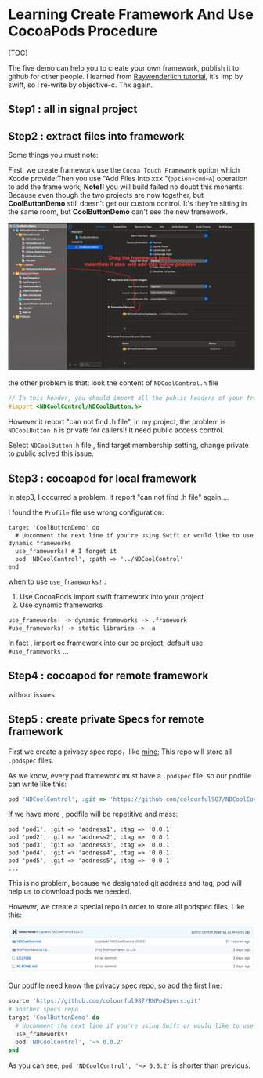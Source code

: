 # Learning Create Framework And Use CocoaPods Procedure

[TOC]

The five demo can help you to create your own framework, publish it to github for other people. I learned from [Raywenderlich tutorial](https://www.raywenderlich.com/5109-creating-a-framework-for-ios), it's imp by swift, so I re-write by  objective-c. Thx again.

## Step1 : all in signal project

## Step2 : extract files into framework

Some things you must note:

First, we create framework use the `Cocoa Touch Framework` option which Xcode provide;Then  you use "Add Files Into xxx "(`option+cmd+A`) operation to add the frame work; **Note!!**  you will build failed no doubt this monents. Because even though the two projects are now together, but **CoolButtonDemo** still doesn't get  our custom control. It's they're sitting in the same room, but **CoolButtonDemo** can't see the new framework.

![](./resource/step1-1.png)

the other problem is that: look the content of `NDCoolControl.h` file

```objective-c
// In this header, you should import all the public headers of your framework using statements like #import <NDCoolControl/PublicHeader.h>
#import <NDCoolControl/NDCoolButton.h>
```

However it report "can not find .h file", in my project, the problem is `NDCoolButton.h` is private for callers!! It need public access control. 

Select `NDCoolButton.h` file , find target membership setting, change private to public solved this issue. 

## Step3 : cocoapod for local framework

In step3, I occurred a problem. It report "can not find .h file" again....

I found the  `Profile`  file use wrong configuration:

```
target 'CoolButtonDemo' do
  # Uncomment the next line if you're using Swift or would like to use dynamic frameworks
  use_frameworks! # I forget it
  pod 'NDCoolControl', :path => '../NDCoolControl'
end

```

when to use `use_frameworks!` :

1. Use CocoaPods import swift framework into your project
2. Use dynamic frameworks
```
use_frameworks! -> dynamic frameworks -> .framework
#use_frameworks! -> static libraries -> .a
```

In fact , import oc framework into our oc project, default use `#use_frameworks` ...

## Step4 : cocoapod for remote framework

without issues

## Step5 : create  private Specs for remote framework

First we create a privacy spec repo，like [mine](https://github.com/colourful987/RWPodSpecs);  This repo will store all `.podspec` files. 

As we know, every pod framework must have a `.podspec` file. so our podfile can write like this:

```ruby
pod 'NDCoolControl', :git => 'https://github.com/colourful987/NDCoolControl', :tag => '0.0.1'
```

If we have more , podfile will be repetitive and mass:

```
pod 'pod1', :git => 'address1', :tag => '0.0.1'
pod 'pod2', :git => 'address2', :tag => '0.0.1'
pod 'pod3', :git => 'address3', :tag => '0.0.1'
pod 'pod4', :git => 'address4', :tag => '0.0.1'
pod 'pod5', :git => 'address5', :tag => '0.0.1'
...
```

This is no problem, because we designated git address and tag, pod will help us to download pods we needed.

However, we create a special repo in order to store all podspec files. Like this:

![](./resource/step5-1.png)

Our podfile need know the privacy spec repo, so add the first line:

```ruby
source 'https://github.com/colourful987/RWPodSpecs.git'
# another specs repo
target 'CoolButtonDemo' do
  # Uncomment the next line if you're using Swift or would like to use dynamic frameworks
  use_frameworks!
  pod 'NDCoolControl', '~> 0.0.2' 
end
```

As you can see,  `pod 'NDCoolControl', '~> 0.0.2'` is shorter than previous.







































